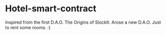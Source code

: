 # Hotel-smart-contract
Inspired from the first D.A.O.
The Origins of SlockIt.
Arose a new D.A.O.
Just to rent some rooms. :)
